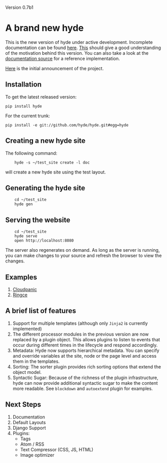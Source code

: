 Version 0.7b1

# A brand new **hyde**

This is the new version of hyde under active development. Incomplete documentation
can be found [here][hydedocs]. [This][hyde1-0] should give a good understanding of
the motivation behind this version. You can also take a look at the
[documentation source][docs] for a reference implementation.

[hyde1-0]: http://groups.google.com/group/hyde-dev/web/hyde-1-0
[docs]: https://github.com/hyde/hyde/tree/master/hyde/layouts/doc
[hydedocs]: http://hyde.github.com/overview

[Here](http://groups.google.com/group/hyde-dev/browse_thread/thread/2a143bd2081b3322) is
the initial announcement of the project.

## Installation

To get the latest released version:

    pip install hyde

For the current trunk:

    pip install -e git://github.com/hyde/hyde.git#egg=hyde

## Creating a new hyde site

The following command:

        hyde -s ~/test_site create -l doc

will create a new hyde site using the test layout.

## Generating the hyde site

        cd ~/test_site
        hyde gen

## Serving the website

        cd ~/test_site
        hyde serve
        open http://localhost:8080


The server also regenerates on demand. As long as the server is running,
you can make changes to your source and refresh the browser to view the changes.


## Examples

1. [Cloudpanic](https://github.com/tipiirai/cloudpanic)
2. [Ringce](https://github.com/lakshmivyas/ringce/tree/v3.0)

## A brief list of features


1. Support for multiple templates (although only `Jinja2` is currently implemented)
2. The different processor modules in the previous version are now
   replaced by a plugin object. This allows plugins to listen to events that
   occur during different times in the lifecycle and respond accordingly.
3. Metadata: Hyde now supports hierarchical metadata. You can specify and override
   variables at the site, node or the page level and access them in the templates.
4. Sorting: The sorter plugin provides rich sorting options that extend the
   object model.
5. Syntactic Sugar: Because of the richness of the plugin infrastructure, hyde can
   now provide additional syntactic sugar to make the content more readable. See
   `blockdown` and `autoextend` plugin for examples.

## Next Steps

1. Documentation
2. Default Layouts
3. Django Support
4. Plugins:
    * Tags
    * Atom / RSS
    * Text Compressor (CSS, JS, HTML)
    * Image optimizer